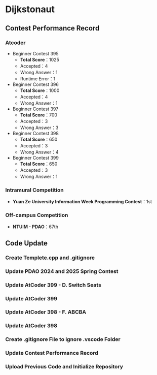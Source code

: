# Dijkstonaut

## Contest Performance Record

### Atcoder

* Beginner Contest 395
    * **Total Score**：1025
    * Accepted：4
    * Wrong Answer：1
    * Runtime Error：1
* Beginner Contest 396
    * **Total Score**：1000
    * Accepted：4
    * Wrong Answer：1
* Beginner Contest 397
    * **Total Score**：700
    * Accepted：3
    * Wrong Answer：3
* Beginner Contest 398
    * **Total Score**：650
    * Accepted：3
    * Wrong Answer：4
* Beginner Contest 399
    * **Total Score**：650
    * Accepted：3
    * Wrong Answer：1

### Intramural Competition

* **Yuan Ze University Information Week Programming Contest**：1st

### Off-campus Competition

* **NTUIM - PDAO**：67th

## Code Update

### Create Templete.cpp and .gitignore

### Update PDAO 2024 and 2025 Spring Contest

### Update AtCoder 399 - D. Switch Seats

### Update AtCoder 399

### Update AtCoder 398 - F. ABCBA

### Update AtCoder 398

### Create .gitignore File to ignore .vscode Folder

### Update Contest Performance Record

### Upload Previous Code and Initialize Repository
